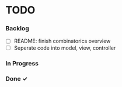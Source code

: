# TODO


### Backlog
- [ ] README: finish combinatorics overview
- [ ] Seperate code into model, view, controller
 
### In Progress


### Done ✓
 